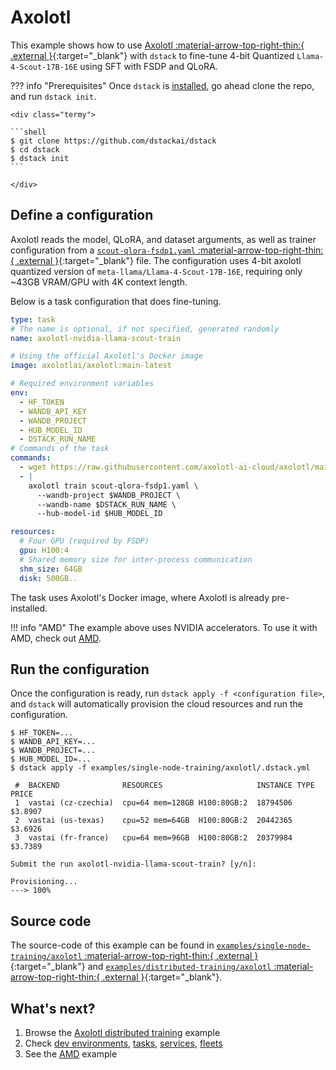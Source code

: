 # Axolotl

This example shows how to use [Axolotl :material-arrow-top-right-thin:{ .external }](https://github.com/OpenAccess-AI-Collective/axolotl){:target="_blank"} with `dstack` to fine-tune 4-bit Quantized `Llama-4-Scout-17B-16E` using SFT with FSDP and QLoRA.

??? info "Prerequisites"
    Once `dstack` is [installed](https://dstack.ai/docs/installation), go ahead clone the repo, and run `dstack init`.

    <div class="termy">
 
    ```shell
    $ git clone https://github.com/dstackai/dstack
    $ cd dstack
    $ dstack init
    ```
 
    </div>

## Define a configuration

Axolotl reads the model, QLoRA, and dataset arguments, as well as trainer configuration from a [`scout-qlora-fsdp1.yaml` :material-arrow-top-right-thin:{ .external }](https://github.com/axolotl-ai-cloud/axolotl/blob/main/examples/llama-4/scout-qlora-fsdp1.yaml){:target="_blank"} file. The configuration uses 4-bit axolotl quantized version of `meta-llama/Llama-4-Scout-17B-16E`, requiring only ~43GB VRAM/GPU with 4K context length.

Below is a task configuration that does fine-tuning.

<div editor-title="examples/single-node-training/axolotl/.dstack.yml">

```yaml
type: task
# The name is optional, if not specified, generated randomly
name: axolotl-nvidia-llama-scout-train

# Using the official Axolotl's Docker image
image: axolotlai/axolotl:main-latest

# Required environment variables
env:
  - HF_TOKEN
  - WANDB_API_KEY
  - WANDB_PROJECT
  - HUB_MODEL_ID
  - DSTACK_RUN_NAME
# Commands of the task
commands:
  - wget https://raw.githubusercontent.com/axolotl-ai-cloud/axolotl/main/examples/llama-4/scout-qlora-fsdp1.yaml
  - |
    axolotl train scout-qlora-fsdp1.yaml \
      --wandb-project $WANDB_PROJECT \
      --wandb-name $DSTACK_RUN_NAME \
      --hub-model-id $HUB_MODEL_ID

resources:
  # Four GPU (required by FSDP)
  gpu: H100:4
  # Shared memory size for inter-process communication
  shm_size: 64GB
  disk: 500GB..
```

</div>

The task uses Axolotl's Docker image, where Axolotl is already pre-installed.

!!! info "AMD"
    The example above uses NVIDIA accelerators. To use it with AMD, check out [AMD](https://dstack.ai/examples/accelerators/amd#axolotl).

## Run the configuration

Once the configuration is ready, run `dstack apply -f <configuration file>`, and `dstack` will automatically provision the
cloud resources and run the configuration.

<div class="termy">

```shell
$ HF_TOKEN=...
$ WANDB_API_KEY=...
$ WANDB_PROJECT=...
$ HUB_MODEL_ID=...
$ dstack apply -f examples/single-node-training/axolotl/.dstack.yml

 #  BACKEND              RESOURCES                     INSTANCE TYPE  PRICE     
 1  vastai (cz-czechia)  cpu=64 mem=128GB H100:80GB:2  18794506       $3.8907   
 2  vastai (us-texas)    cpu=52 mem=64GB  H100:80GB:2  20442365       $3.6926   
 3  vastai (fr-france)   cpu=64 mem=96GB  H100:80GB:2  20379984       $3.7389

Submit the run axolotl-nvidia-llama-scout-train? [y/n]:

Provisioning...
---> 100%
```

</div>

## Source code

The source-code of this example can be found in
[`examples/single-node-training/axolotl` :material-arrow-top-right-thin:{ .external }](https://github.com/dstackai/dstack/blob/master/examples/single-node-training/axolotl){:target="_blank"} and [`examples/distributed-training/axolotl` :material-arrow-top-right-thin:{ .external }](https://github.com/dstackai/dstack/blob/master/examples/distributed-training/axolotl){:target="_blank"}.

## What's next?

1. Browse the [Axolotl distributed training](https://dstack.ai/docs/examples/distributed-training/axolotl) example
2. Check [dev environments](https://dstack.ai/docs/dev-environments), [tasks](https://dstack.ai/docs/tasks), 
   [services](https://dstack.ai/docs/services), [fleets](https://dstack.ai/docs/concepts/fleets)
3. See the [AMD](https://dstack.ai/examples/accelerators/amd#axolotl) example
